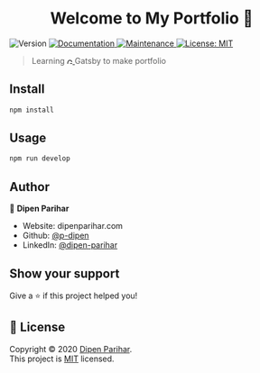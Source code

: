 <h1 align="center">Welcome to My Portfolio 👋</h1>
<p>
  <img alt="Version" src="https://img.shields.io/badge/version-0.1.0-blue.svg?cacheSeconds=2592000" />
  <a href="https://github.com/gatsbyjs/gatsby-starter-hello-world#readme" target="_blank">
    <img alt="Documentation" src="https://img.shields.io/badge/documentation-yes-brightgreen.svg" />
  </a>
  <a href="https://github.com/gatsbyjs/gatsby-starter-hello-world/graphs/commit-activity" target="_blank">
    <img alt="Maintenance" src="https://img.shields.io/badge/Maintained%3F-yes-green.svg" />
  </a>
  <a href="https://github.com/gatsbyjs/gatsby-starter-hello-world/blob/master/LICENSE" target="_blank">
    <img alt="License: MIT" src="https://img.shields.io/github/license/p-dipen/Portfolio" />
  </a>
</p>

> Learning <a href="https://www.gatsbyjs.org"> <img alt="Gatsby" src="https://www.gatsbyjs.org/monogram.svg" width="10" /> </a> Gatsby to make portfolio

## Install

```sh
npm install
```

## Usage

```sh
npm run develop
```

## Author

👤 **Dipen Parihar**

- Website: dipenparihar.com
- Github: [@p-dipen](https://github.com/p-dipen)
- LinkedIn: [@dipen-parihar](https://linkedin.com/in/dipen-parihar)

## Show your support

Give a ⭐️ if this project helped you!

## 📝 License

Copyright © 2020 [Dipen Parihar](https://github.com/p-dipen).<br />
This project is [MIT](https://github.com/gatsbyjs/gatsby-starter-hello-world/blob/master/LICENSE) licensed.
